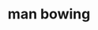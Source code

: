 ---
layout: people&body
title: man bowing
emoji: man_bowing
permalink: 🙇‍♂️.html
image: assets/img/3moji/man_bowing.png
---